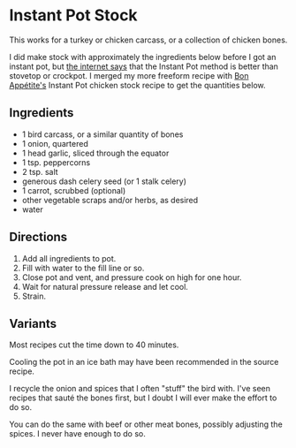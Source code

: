 [Instant Pot]: ../indices/instantPot.html

# Instant Pot Stock

This works for a turkey or chicken carcass, or a collection of chicken bones.

I did make stock with approximately the ingredients below before I got an instant pot, but [the internet says](https://www.seriouseats.com/ask-the-food-lab-can-i-make-stock-in-a-pressure-cooker-slow-cooker) that the Instant Pot method is better than stovetop or crockpot.  I merged my more freeform recipe with [Bon Appétite's](https://www.bonappetit.com/recipe/instant-pot-chicken-stock) Instant Pot chicken stock recipe to get the quantities below.

## Ingredients

* 1 bird carcass, or a similar quantity of bones
* 1 onion, quartered
* 1 head garlic, sliced through the equator
* 1 tsp. peppercorns
* 2 tsp. salt
* generous dash celery seed (or 1 stalk celery)
* 1 carrot, scrubbed (optional)
* other vegetable scraps and/or herbs, as desired
* water

## Directions

1. Add all ingredients to pot.
2. Fill with water to the fill line or so.
3. Close pot and vent, and pressure cook on high for one hour.
4. Wait for natural pressure release and let cool.
5. Strain.

## Variants

Most recipes cut the time down to 40 minutes.

Cooling the pot in an ice bath may have been recommended in the source recipe.

I recycle the onion and spices that I often "stuff" the bird with.  I've seen recipes that sauté the bones first, but I doubt I will ever make the effort to do so.  

You can do the same with beef or other meat bones, possibly adjusting the spices.  I never have enough to do so.
